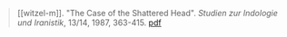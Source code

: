 > [[witzel-m]]. "The Case of the Shattered Head". *Studien zur Indologie und Iranistik*, 13/14, 1987, 363-415. [pdf](a/m-witzel1987.pdf)